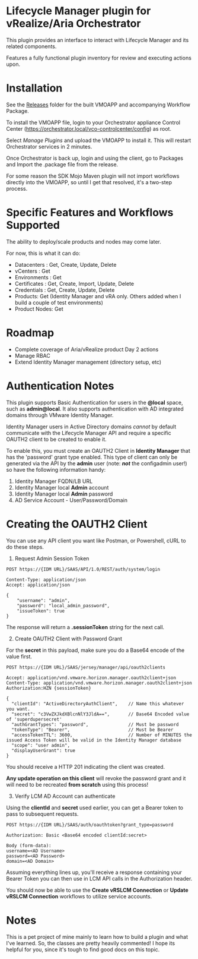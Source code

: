 # Lifecycle Manager plugin for vRealize/Aria Orchestrator

This plugin provides an interface to interact with Lifecycle Manager and its related components.

Features a fully functional plugin inventory for review and executing actions upon.

# Installation

See the [Releases](releases/) folder for the built VMOAPP and accompanying Workflow Package.

To install the VMOAPP file, login to your Orchestrator appliance Control Center (https://orchestrator.local/vco-controlcenter/config) as root.

Select *Manage Plugins* and upload the VMOAPP to install it. This will restart Orchestrator services in 2 minutes.

Once Orchestrator is back up, login and using the client, go to Packages and Import the .package file from the release.

For some reason the SDK Mojo Maven plugin will not import workflows directly into the VMOAPP, so until I get that resolved, it's a two-step process.

# Specific Features and Workflows Supported

The ability to deploy/scale products and nodes may come later.

For now, this is what it can do:
- Datacenters : Get, Create, Update, Delete
- vCenters : Get
- Environments : Get
- Certificates : Get, Create, Import, Update, Delete
- Credentials : Get, Create, Update, Delete
- Products: Get (Identity Manager and vRA only. Others added when I build a couple of test environments)
- Product Nodes: Get

# Roadmap

- Complete coverage of Aria/vRealize product Day 2 actions
- Manage RBAC
- Extend Identity Manager management (directory setup, etc)

# Authentication Notes

This plugin supports Basic Authentication for users in the **@local** space, such as **admin@local**.
It also supports authentication with AD integrated domains through VMware Identity Manager.

Identity Manager users in Active Directory domains *cannot* by default communicate with the Lifecycle Manager API and require a specific OAUTH2 client to be created to enable it.

To enable this, you must create an OAUTH2 Client in **Identity Manager** that has the 'password' grant type enabled.
This type of client can only be generated via the API by the **admin** user (note: __*not*__ the configadmin user!) so have the following information handy:

1. Identity Manager FQDN/LB URL
2. Identity Manager local **Admin** account
3. Identity Manager local **Admin** password
4. AD Service Account - User/Password/Domain

# Creating the OAUTH2 Client

You can use any API client you want like Postman, or Powershell, cURL to do these steps.

1. Request Admin Session Token

```
POST https://{IDM URL}/SAAS/API/1.0/REST/auth/system/login

Content-Type: application/json
Accept: application/json

{
	"username": "admin",
	"password": "local_admin_password",
	"issueToken": true
}
```

The response will return a **.sessionToken** string for the next call.

2. Create OAUTH2 Client with Password Grant

For the **secret** in this payload, make sure you do a Base64 encode of the value first.

```
POST https://{IDM URL}/SAAS/jersey/manager/api/oauth2clients

Accept: application/vnd.vmware.horizon.manager.oauth2client+json
Content-Type: application/vnd.vmware.horizon.manager.oauth2client+json
Authorization:HZN {sessionToken}

{
  "clientId": "ActiveDirectoryAuthClient",    // Name this whatever you want.
  "secret": "c3VwZXJkdXBlcnNlY3JldA==",       // Base64 Encoded value of 'superdupersecret'
  "authGrantTypes": "password",               // Must be password
  "tokenType": "Bearer",                      // Must be Bearer
  "accessTokenTTL": 3600,                     // Number of MINUTES the issued Access Token will be valid in the Identity Manager database
  "scope": "user admin",
  "displayUserGrant": true
}
```

You should receive a HTTP 201 indicating the client was created.

**Any update operation on this client** will revoke the password grant and it will need to be recreated **from scratch** using this process!



3. Verify LCM AD Account can authenticate

Using the **clientId** and **secret** used earlier, you can get a Bearer token to pass to subsequent requests.

```
POST https://{IDM URL}/SAAS/auth/oauthtoken?grant_type=password

Authorization: Basic <Base64 encoded clientId:secret>

Body (form-data):
username=<AD Username>
password=<AD Password>
domain=<AD Domain>
```

Assuming everything lines up, you'll receive a response containing your Bearer Token you can then use in LCM API calls in the Authorization header.

You should now be able to use the **Create vRSLCM Connection** or **Update vRSLCM Connection** workflows to utilize service accounts.

# Notes
This is a pet project of mine mainly to learn how to build a plugin and what I've learned.
So, the classes are pretty heavily commented! I hope its helpful for you, since it's tough to find good docs on this topic.

